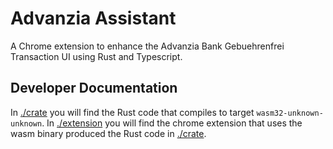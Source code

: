 # Advanzia Assistant

A Chrome extension to enhance the Advanzia Bank Gebuehrenfrei Transaction UI using Rust and Typescript.

## Developer Documentation

In [./crate][0] you will find the Rust code that compiles to target `wasm32-unknown-unknown`.
In [./extension][1] you will find the chrome extension that uses the wasm binary produced the Rust code in [./crate][0].

[0]: <./crate>
[1]: <./extension>
